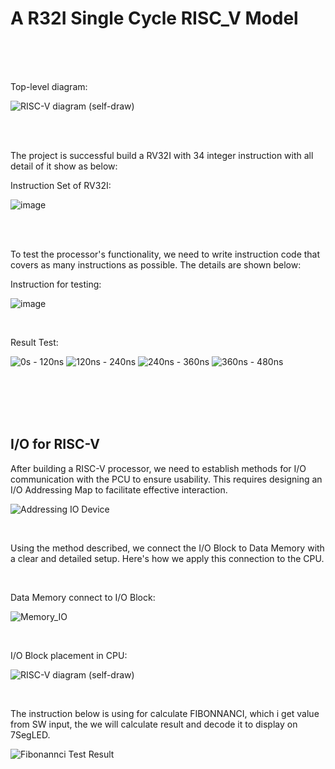 # A R32I Single Cycle RISC_V Model 

<br><br><br>

Top-level diagram:

![RISC-V diagram (self-draw)](https://github.com/user-attachments/assets/1c46f1ef-83d0-4dde-b162-200c80b9f5cb)

<br><br>

The project is successful build a RV32I with 34 integer instruction with all detail of it show as below: 

Instruction Set of RV32I:

![image](https://github.com/user-attachments/assets/da76d000-5565-44ef-a1ce-147f4818eae4)

<br><br>

To test the processor's functionality, we need to write instruction code that covers as many instructions as possible. The details are shown below:

Instruction for testing:

![image](https://github.com/user-attachments/assets/b8157543-bd6c-4870-9202-7b59beb37806)

<br>

Result Test:

![0s - 120ns](https://github.com/user-attachments/assets/d3eac833-d2e3-44db-a73b-29d98b741fdc)
![120ns - 240ns](https://github.com/user-attachments/assets/eca281e5-6e1c-47ab-ba8c-0a149723fb52)
![240ns - 360ns](https://github.com/user-attachments/assets/99759669-f6dc-4bc9-8945-ac67e525cce0)
![360ns - 480ns](https://github.com/user-attachments/assets/8e3da76b-e08c-4ccf-a428-11dce00fac6b)

<br><br><br><br>

## I/O for RISC-V 

After building a RISC-V processor, we need to establish methods for I/O communication with the PCU to ensure usability. This requires designing an I/O Addressing Map to facilitate effective interaction.

![Addressing IO Device](https://github.com/user-attachments/assets/3d175510-7d18-4fb1-86ca-8b521f737929)

<br>

Using the method described, we connect the I/O Block to Data Memory with a clear and detailed setup. Here's how we apply this connection to the CPU.

<br>

Data Memory connect to I/O Block:


![Memory_IO](https://github.com/user-attachments/assets/2a30570f-eb66-44ad-8435-04bf47f5ce17)

<br>

I/O Block placement in CPU:

![RISC-V diagram (self-draw)](https://github.com/user-attachments/assets/c8b40177-279e-4c05-b71b-ff8d6822870c)

<br>

The instruction below is using for calculate FIBONNANCI, which i get value from SW input, the we will calculate result and decode it to display on 7SegLED.

![Fibonannci Test Result](https://github.com/user-attachments/assets/5b70253b-8be1-4654-b2f9-2821e97186ca)





